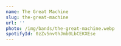```yaml
---
name: The Great Machine
slug: the-great-machine
url: ''
photo: /img/bands/the-great-machine.webp
spotifyId: 0zZv5nvthJmb0LbCEKXEse
---
```

